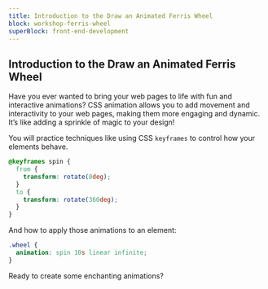 ```yaml
---
title: Introduction to the Draw an Animated Ferris Wheel
block: workshop-ferris-wheel
superBlock: front-end-development
---
```


## Introduction to the Draw an Animated Ferris Wheel

Have you ever wanted to bring your web pages to life with fun and interactive animations? CSS animation allows you to add movement and interactivity to your web pages, making them more engaging and dynamic. It’s like adding a sprinkle of magic to your design!

You will practice techniques like using CSS `keyframes` to control how your elements behave.

```css
@keyframes spin {
  from {
    transform: rotate(0deg);
  }
  to {
    transform: rotate(360deg);
  }
}
```

And how to apply those animations to an element:

```css
.wheel {
  animation: spin 10s linear infinite;
}
```

Ready to create some enchanting animations?
